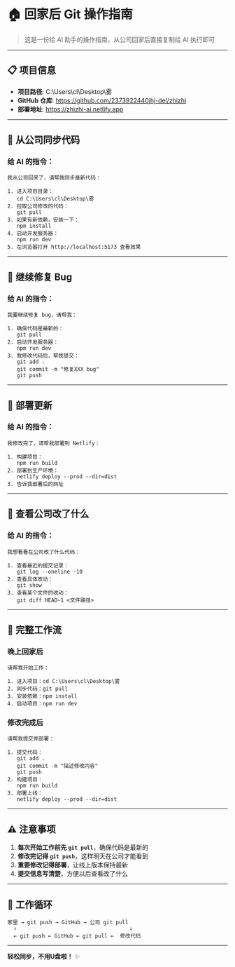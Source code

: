 # 🏠 回家后 Git 操作指南

> 这是一份给 AI 助手的操作指南，从公司回家后直接复制给 AI 执行即可

---

## 📋 项目信息

- **项目路径**: C:\Users\cl\Desktop\雾
- **GitHub 仓库**: https://github.com/2373922440jhj-del/zhizhi
- **部署地址**: https://zhizhi-ai.netlify.app

---

## 🔄 从公司同步代码

### 给 AI 的指令：

```
我从公司回来了，请帮我同步最新代码：

1. 进入项目目录：
   cd C:\Users\cl\Desktop\雾
2. 拉取公司修改的代码：
   git pull
3. 如果有新依赖，安装一下：
   npm install
4. 启动开发服务器：
   npm run dev
5. 在浏览器打开 http://localhost:5173 查看效果
```

---

## 🐛 继续修复 Bug

### 给 AI 的指令：

```
我要继续修复 bug，请帮我：

1. 确保代码是最新的：
   git pull
2. 启动开发服务器：
   npm run dev
3. 我修改代码后，帮我提交：
   git add .
   git commit -m "修复XXX bug"
   git push
```

---

## 🚀 部署更新

### 给 AI 的指令：

```
我修改完了，请帮我部署到 Netlify：

1. 构建项目：
   npm run build
2. 部署到生产环境：
   netlify deploy --prod --dir=dist
3. 告诉我部署后的网址
```

---

## 📝 查看公司改了什么

### 给 AI 的指令：

```
我想看看在公司改了什么代码：

1. 查看最近的提交记录：
   git log --oneline -10
2. 查看具体改动：
   git show
3. 查看某个文件的改动：
   git diff HEAD~1 <文件路径>
```

---

## 🎯 完整工作流

### 晚上回家后

```
请帮我开始工作：

1. 进入项目：cd C:\Users\cl\Desktop\雾
2. 同步代码：git pull
3. 安装依赖：npm install
4. 启动项目：npm run dev
```

### 修改完成后

```
请帮我提交并部署：

1. 提交代码：
   git add .
   git commit -m "描述修改内容"
   git push
2. 构建项目：
   npm run build
3. 部署上线：
   netlify deploy --prod --dir=dist
```

---

## ⚠️ 注意事项

1. **每次开始工作前先 `git pull`**，确保代码是最新的
2. **修改完记得 `git push`**，这样明天在公司才能看到
3. **重要修改记得部署**，让线上版本保持最新
4. **提交信息写清楚**，方便以后查看改了什么

---

## 🔄 工作循环

```
家里 → git push → GitHub → 公司 git pull
  ↑                                    ↓
  ← git push ← GitHub ← git pull ←  修改代码
```

---

**轻松同步，不用U盘啦！** ✨

